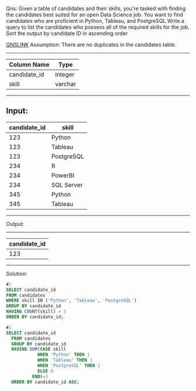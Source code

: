 Qns:
Given a table of candidates and their skills, you're tasked with finding the candidates best suited for an open Data Science job. 
You want to find candidates who are proficient in Python, Tableau, and PostgreSQL.Write a query to list the candidates who possess 
all of the required skills for the job. Sort the output by candidate ID in ascending order

[QNSLINK](https://datalemur.com/questions/matching-skills)
Assumption: There are no duplicates in the candidates table.

---------------------------------------
| Column Name      | Type             | 
| ---------------- | ---------------- | 
| candidate_id     | integer          | 
| skill            | varchar          | 
---------------------------------------
Input:
-----------------------------
| candidate_id | skill      |
| ------------ | -----------|
| 123          | Python     |
| 123          | Tableau    |
| 123          | PostgreSQL |
| 234          | R          |
| 234          | PowerBI    |
| 234          | SQL Server |
| 345          | Python     |
| 345          | Tableau    |
-----------------------------

Output:

---------------
| candidate_id |
| ------------ |
| 123          |
----------------

Solution:


```sql
#1
SELECT candidate_id
FROM candidates
WHERE skill IN ('Python', 'Tableau', 'PostgreSQL')
GROUP BY candidate_id
HAVING COUNT(skill) = 3
ORDER BY candidate_id;

#2
SELECT candidate_id
  FROM candidates
  GROUP BY candidate_id
  HAVING SUM(CASE skill
            WHEN 'Python' THEN 1 
            WHEN 'Tableau' THEN 1 
            WHEN 'PostgreSQL' THEN 1 
            ELSE 0
          END)=3
  ORDER BY candidate_id ASC;

```

